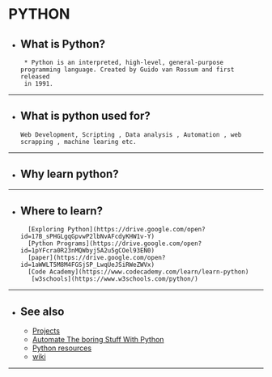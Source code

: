 # PYTHON
* ## What is Python?
       * Python is an interpreted, high-level, general-purpose programming language. Created by Guido van Rossum and first released 
       in 1991.
----------------------------------------       
* ## What is python used for?
      Web Development, Scripting , Data analysis , Automation , web scrapping , machine learing etc.
----------------------------------------
* ## Why learn python?
      
       
----------------------------------------
* ## Where to learn?
        [Exploring Python](https://drive.google.com/open?id=17B_sPHGLgqGpvwP2lbNvAFcdyKHW1v-Y)
        [Python Programs](https://drive.google.com/open?id=1pYFcra0R23nMQWbyj5A2u5gCOel93EN0)
        [paper](https://drive.google.com/open?id=1aWWLT5M8M4FGSjSP_LwqUeJSiRWeZWVx)
        [Code Academy](https://www.codecademy.com/learn/learn-python)
         [w3schools](https://www.w3schools.com/python/)
       
----------------------------------------
* ## See also
     * [Projects](https://knightlab.northwestern.edu/2014/06/05/five-mini-programming-projects-for-the-python-beginner/)
     * [Automate The boring Stuff With Python](https://drive.google.com/open?id=1w-SpaHFvAhtH5Y9ClJlxbPCCEyz4pp5G)
     * [Python  resources](https://frontbench.xyz/coding-resources/python)
     * [wiki](https://wncc-iitb.org/wiki/index.php/Python_for_Beginners)

----------------------------------------
